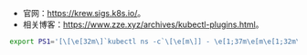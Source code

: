 - 官网：<https://krew.sigs.k8s.io/>。
- 相关博客：<https://www.zze.xyz/archives/kubectl-plugins.html>。
```bash
export PS1='[\[\e[32m\]`kubectl ns -c`\[\e[m\]] - \e[1;37m\e[m\e[1;32m\u\e[m\e[1;33m@\e[m\e[1;35m\H\e[m\e[4m:`pwd`\e[m\e[1;37m\e[m\e[1;36m\e[m\n$ '
```